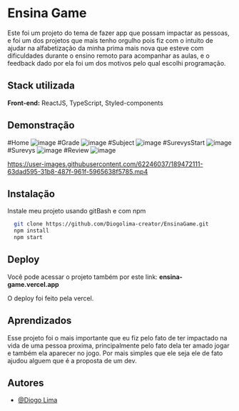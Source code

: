 
# Ensina Game

Este foi um projeto do tema de fazer app que possam impactar as pessoas, e foi um dos projetos que mais tenho orgulho pois fiz com o intuito de ajudar na alfabetização
da minha prima mais nova que esteve com dificuldades durante o ensino remoto para acompanhar as aulas, e o feedback dado por ela foi um dos motivos pelo qual escolhi 
programação.

## Stack utilizada

**Front-end:** ReactJS, TypeScript, Styled-components

## Demonstração

#Home
![image](https://user-images.githubusercontent.com/62246037/189471668-b2e360dc-b4df-4ca6-81c6-1e2387c1590f.png)
#Grade
![image](https://user-images.githubusercontent.com/62246037/189471675-70db238b-ba97-4b30-911f-8d6da1d0483b.png)
#Subject
![image](https://user-images.githubusercontent.com/62246037/189471682-c125c207-8e93-4d22-b15e-27bc0b452c46.png)
#SurevysStart
![image](https://user-images.githubusercontent.com/62246037/189471690-d8b6191c-f00a-4a3c-98e6-fe7a221be79c.png)
#Surevys
![image](https://user-images.githubusercontent.com/62246037/189471694-c5b27a7c-8c70-4832-9204-9da3096595e0.png)
#Review
![image](https://user-images.githubusercontent.com/62246037/189471715-309fd894-85e6-4768-bf15-6746d6fe9f03.png)


https://user-images.githubusercontent.com/62246037/189472111-63dad595-31b8-487f-961f-5965638f5785.mp4


## Instalação

Instale meu projeto usando gitBash e com npm

```bash
  git clone https://github.com/Diogolima-creator/EnsinaGame.git
  npm install
  npm start
```

    
## Deploy

Você pode acessar o projeto também por este link: **ensina-game.vercel.app**

O deploy foi feito pela vercel.


## Aprendizados

Esse projeto foi o mais importante que eu fiz pelo fato de ter impactado na vida de uma pessoa proxima, principalmente pelo fato dela ter amado jogar e também ela aparecer
no jogo. Por mais simples que ele seja ele de fato ajudou alguem que é a proposta de um dev.

## Autores

- [@Diogo Lima](https://github.com/Diogolima-creator)
